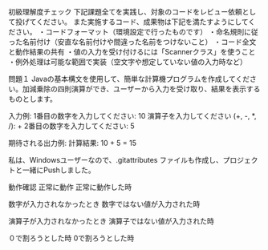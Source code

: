 初級理解度チェック
下記課題全てを実践し、対象のコードをレビュー依頼として投げてください。
また実施するコード、成果物は下記を満たすようにしてください。
・コードフォーマット（環境設定で行ったものです）
・命名規則に従った名前付け（安直な名前付けや間違った名前をつけないこと）
・コード全文と動作結果の共有
・値の入力を受け付けるには「Scannerクラス」を使うこと
・例外処理は可能な範囲で実装（空文字や想定していない値の入力時など）

問題１
Javaの基本構文を使用して、簡単な計算機プログラムを作成してください。加減乗除の四則演算ができ、ユーザーから入力を受け取り、結果を表示するものとします。

入力例:
1番目の数字を入力してください: 10
演算子を入力してください (+, -, *, /): +
2番目の数字を入力してください: 5

期待される出力例:
計算結果: 10 + 5 = 15

私は、Windowsユーザーなので、.gitattributes ファイルも作成し、プロジェクトと一緒にPushしました。

動作確認
正常に動作
正常に動作した時

数字が入力されなかったとき
数字ではない値が入力された時

演算子が入力されなかったとき
演算子ではない値が入力された時

０で割ろうとした時
0で割ろうとした時
